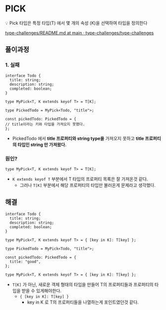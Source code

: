 # PICK

<aside>
💡 Pick<T, K>  타입은 특정 타입(T) 에서 몇 개의 속성 (K)을 선택하여 타입을 정의한다

</aside>

[type-challenges/README.md at main · type-challenges/type-challenges](https://github.com/type-challenges/type-challenges/blob/main/questions/00004-easy-pick/README.md)

## 풀이과정

### 1. 실패

```tsx
interface Todo {
  title: string;
  description: string;
  completed: boolean;
}

type MyPick<T, K extends keyof T> = T[K];

type PickedTodo = MyPick<Todo, "title">;

const pickedTodo: PickedTodo = {
// title이라는 키와 타입을 가져오지 못했다. 
};
```

- PickedTodo 에서 **title 프로퍼티와 string type을** 가져오지 못하고  **title 프로퍼티의 타입인 string 만 가져왔다.**
    
    

### 원인?

```tsx
type MyPick<T, K extends keyof T> = T[K];
```

- `K extends keyof T` 부분에서 T 타입의 프로퍼티 목록은 잘 가져온것 같다.
    - 그러나 `T[K]` 부분에서 해당 프로퍼티의 타입만 불러온게 문제라고 생각했다.

## 해결

```tsx
interface Todo {
  title: string;
  description: string;
  completed: boolean;
}

type MyPick<T, K extends keyof T> = { [key in K]: T[key] };

type PickedTodo = MyPick<Todo, "title">;

const pickedTodo: PickedTodo = {
  title: "good",
};
```

```tsx
type MyPick<T, K extends keyof T> = { [key in K]: T[key] };
```

- `T[K]` 가 아닌, 새로운 객체 형태의 타입을 만들어 T의 프로퍼티들과 프로퍼티의 타입을 받을 수 있게해야한다.
    - `{ [key in K]: T[key] }`
        - key in K 로 T의 프로퍼티들을 나열하는게 포인트였던것 같다.
